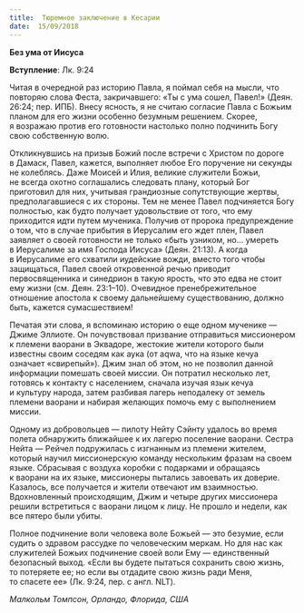 ```yaml
---
title:  Тюремное заключение в Кесарии
date:  15/09/2018
---
```


**Без ума от Иисуса**

**Вступление**: Лк. 9:24

Читая в очередной раз историю Павла, я поймал себя на мысли, что повторяю слова Феста, закричавшего: «Ты с ума сошел, Павел!» (Деян. 26:24; пер. ИПБ). Внесу ясность, я не считаю согласие Павла с Божьим планом для его жизни особенно безумным решением. Скорее, я возражаю против его готовности настолько полно подчинить Богу свою собственную волю.

Откликнувшись на призыв Божий после встречи с Христом по дороге в Дамаск, Павел, кажется, выполняет любое Его поручение ни секунды не колеблясь. Даже Моисей и Илия, великие служители Божьи, не всегда охотно соглашались следовать плану, который Бог приготовил для них, учитывая грандиозные сопутствующие жертвы, предполагавшиеся с их стороны. Тем не менее Павел подчиняется Богу полностью, как будто получает удовольствие от того, что ему приходится идти путем мученика. Получив от пророка предупреждение о том, что в случае прибытия в Иерусалим его ждет плен, Павел заявляет о своей готовности не только «быть узником, но… умереть в Иерусалиме за имя Господа Иисуса» (Деян. 21:13). А когда в Иерусалиме его схватили иудейские вожди, вместо того чтобы защищаться, Павел своей откровенной речью приводит первосвященника и синедрион в такую ярость, что это едва не стоит ему жизни (см. Деян. 23:1–10). Очевидное пренебрежительное отношение апостола к своему дальнейшему существованию, должно быть, кажется сумасшествием!

Печатая эти слова, я вспоминаю историю о еще одном мученике — Джиме Эллиоте. Он почувствовал призвание отправиться миссионером к племени ваорани в Эквадоре, жестокие жители которого были известны своим соседям как аука (от aqwa, что на языке кечуа означает «свирепый»). Джим знал об этом, но не позволил данной информации помешать своей миссии. Он потратил несколько лет, готовясь к контакту с населением, сначала изучая язык кечуа и культуру народа, затем разбивая лагерь неподалеку от земель племени ваорани и набирая желающих помочь ему с выполнением миссии.

Одному из добровольцев — пилоту Нейту Сэйнту удалось во время полета обнаружить ближайшее к их лагерю поселение ваорани. Сестра Нейта — Рейчел подружилась с изгнанным из племени жителем, который научил миссионерскую команду нескольким фразам на своем языке. Сбрасывая с воздуха коробки с подарками и обращаясь к ваорани на их языке, миссионеры пытались завоевать их доверие. Казалось, все получается и жители отвечают им взаимностью. Вдохновленный происходящим, Джим и четыре других миссионера решили встретиться с ваорани лицом к лицу. Не прошло и недели, как все пятеро были убиты.

Полное подчинение воли человека воле Божьей — это безумие, если судить о здравом рассудке по человеческим меркам. Но для нас как служителей Божьих подчинение своей воли Ему — единственный безопасный выход. «Если вы будете пытаться сохранить свою жизнь, то потеряете ее; но если вы отдадите свою жизнь ради Меня, то спасете ее» (Лк. 9:24, пер. с англ. NLT).

_Малкольм Томпсон, Орландо, Флорида, США_